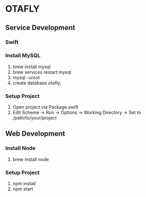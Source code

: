 # OTAFLY
## Service Development
### Swift
### Install MySQL
1. brew install mysql
2. brew services restart mysql
3. mysql -uroot
4. create database otafly;
### Setup Project
1. Open project via Package.swift
2. Edit Scheme -> Run -> Options -> Working Directory -> Set to /path/to/your/project
## Web Development
### Install Node
1. brew install node
### Setup Project
1. npm install
2. npm start
